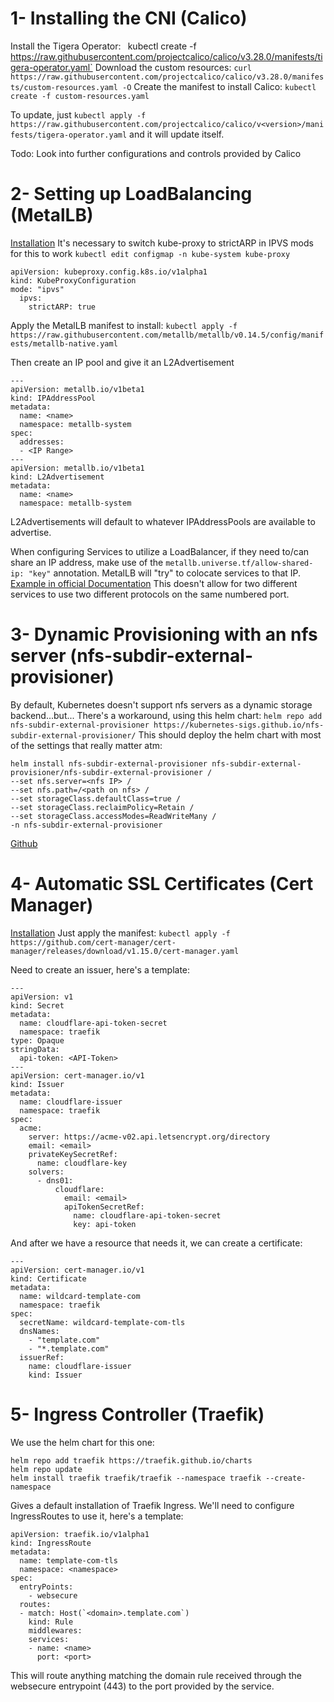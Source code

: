 # 1- Installing the CNI (Calico)
Install the Tigera Operator:
`
`kubectl create -f https://raw.githubusercontent.com/projectcalico/calico/v3.28.0/manifests/tigera-operator.yaml`
Download the custom resources:
`curl https://raw.githubusercontent.com/projectcalico/calico/v3.28.0/manifests/custom-resources.yaml -O`
Create the manifest to install Calico:
`kubectl create -f custom-resources.yaml`

To update, just `kubectl apply -f https://raw.githubusercontent.com/projectcalico/calico/v<version>/manifests/tigera-operator.yaml` and it will update itself.

Todo: Look into further configurations and controls provided by Calico
# 2- Setting up LoadBalancing (MetalLB)
[Installation](https://metallb.universe.tf/installation/)
It's necessary to switch kube-proxy to strictARP in IPVS mods for this to work
`kubectl edit configmap -n kube-system kube-proxy`
```
apiVersion: kubeproxy.config.k8s.io/v1alpha1
kind: KubeProxyConfiguration
mode: "ipvs"
  ipvs:
    strictARP: true
```
Apply the MetalLB manifest to install:
`kubectl apply -f https://raw.githubusercontent.com/metallb/metallb/v0.14.5/config/manifests/metallb-native.yaml`

Then create an IP pool and give it an L2Advertisement
```
---
apiVersion: metallb.io/v1beta1
kind: IPAddressPool
metadata:
  name: <name>
  namespace: metallb-system
spec:
  addresses:
  - <IP Range>
---
apiVersion: metallb.io/v1beta1
kind: L2Advertisement
metadata:
  name: <name>
  namespace: metallb-system
```
L2Advertisements will default to whatever IPAddressPools are available to advertise.

When configuring Services to utilize a LoadBalancer, if they need to/can share an IP address, make use of the `metallb.universe.tf/allow-shared-ip: "key"` annotation. MetalLB will "try" to colocate services to that IP. [Example in official Documentation](https://metallb.universe.tf/usage/)
This doesn't allow for two different services to use two different protocols on the same numbered port. 
# 3- Dynamic Provisioning with an nfs server (nfs-subdir-external-provisioner)
By default, Kubernetes doesn't support nfs servers as a dynamic storage backend...but...
There's a workaround, using this helm chart:
`helm repo add nfs-subdir-external-provisioner https://kubernetes-sigs.github.io/nfs-subdir-external-provisioner/`
This should deploy the helm chart with most of the settings that really matter atm:
```
helm install nfs-subdir-external-provisioner nfs-subdir-external-provisioner/nfs-subdir-external-provisioner /
--set nfs.server=<nfs IP> /
--set nfs.path=/<path on nfs> /
--set storageClass.defaultClass=true /
--set storageClass.reclaimPolicy=Retain /
--set storageClass.accessModes=ReadWriteMany /
-n nfs-subdir-external-provisioner
```
[Github](https://github.com/kubernetes-sigs/nfs-subdir-external-provisioner)
# 4- Automatic SSL Certificates (Cert Manager)
[Installation](https://cert-manager.io/docs/installation/kubectl/)
Just apply the manifest:
`kubectl apply -f https://github.com/cert-manager/cert-manager/releases/download/v1.15.0/cert-manager.yaml`

Need to create an issuer, here's a template:
```
---
apiVersion: v1
kind: Secret
metadata:
  name: cloudflare-api-token-secret
  namespace: traefik
type: Opaque
stringData:
  api-token: <API-Token>
---
apiVersion: cert-manager.io/v1
kind: Issuer
metadata:
  name: cloudflare-issuer
  namespace: traefik
spec:
  acme:
    server: https://acme-v02.api.letsencrypt.org/directory
    email: <email>
    privateKeySecretRef:
      name: cloudflare-key
    solvers:
      - dns01:
          cloudflare:
            email: <email>
            apiTokenSecretRef:
              name: cloudflare-api-token-secret
              key: api-token
```
And after we have a resource that needs it, we can create a certificate:
```
---
apiVersion: cert-manager.io/v1
kind: Certificate
metadata:
  name: wildcard-template-com
  namespace: traefik
spec:
  secretName: wildcard-template-com-tls
  dnsNames:
    - "template.com"
    - "*.template.com"
  issuerRef:
    name: cloudflare-issuer
    kind: Issuer
```
# 5- Ingress Controller (Traefik)
We use the helm chart for this one:
```
helm repo add traefik https://traefik.github.io/charts
helm repo update
helm install traefik traefik/traefik --namespace traefik --create-namespace
```
Gives a default installation of Traefik Ingress. We'll need to configure IngressRoutes to use it, here's a template:
```
apiVersion: traefik.io/v1alpha1
kind: IngressRoute
metadata:
  name: template-com-tls
  namespace: <namespace>
spec:
  entryPoints:
    - websecure
  routes:
  - match: Host(`<domain>.template.com`)
    kind: Rule
    middlewares:
    services:
    - name: <name>
      port: <port>
```
This will route anything matching the domain rule received through the websecure entrypoint (443) to the port provided by the service. 